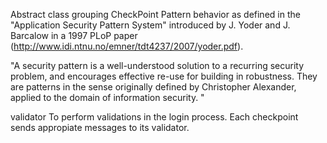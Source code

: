Abstract class grouping CheckPoint Pattern behavior as defined in the "Application Security Pattern System" introduced by J. Yoder and J. Barcalow in a 1997 PLoP paper (http://www.idi.ntnu.no/emner/tdt4237/2007/yoder.pdf). 

"A security pattern is a well-understood solution to a recurring security problem, and encourages effective re-use for building in robustness. They are patterns in the sense originally defined by Christopher Alexander, applied to the domain of information security. "

validator	<UserLoginValidator>		To perform validations in the login process. Each checkpoint sends appropiate messages to its validator.
